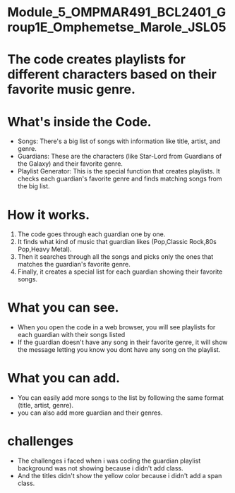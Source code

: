 # Module_5_OMPMAR491_BCL2401_Group1E_Omphemetse_Marole_JSL05

# The code creates playlists for different characters based on their favorite music genre.

# What's inside the Code.

- Songs: There's a big list of songs with information like title, artist, and genre.
- Guardians: These are the characters (like Star-Lord from Guardians of the Galaxy) and their favorite genre.
- Playlist Generator: This is the special function that creates playlists. It checks each guardian's favorite genre and finds matching songs from the big list.

# How it works.

1. The code goes through each guardian one by one.
2. It finds what kind of music that guardian likes (Pop,Classic Rock,80s Pop,Heavy Metal).
3. Then it searches through all the songs and picks only the ones that matches the guardian's favorite genre.
4. Finally, it creates a special list for each guardian showing their favorite songs.

# What you can see.

- When you open the code in a web browser, you will see playlists for each guardian with their songs listed
- If the guardian doesn't have any song in their favorite genre, it will show the message letting you know you dont have any song on the playlist.

# What you can add.

- You can easily add more songs to the list by following the same format (title, artist, genre).
- you can also add more guardian and their genres.

# challenges

- The challenges i faced when i was coding the guardian playlist background was not showing because i didn't add class.
- And the titles didn't show the yellow color because i didn't add a span class.
